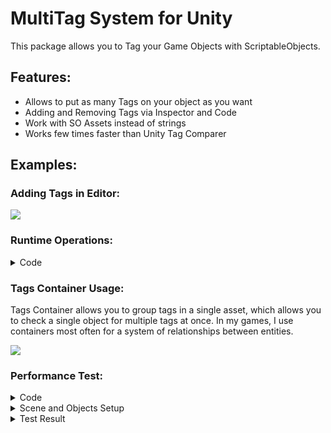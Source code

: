 # MultiTag System for Unity
This package allows you to Tag your Game Objects with ScriptableObjects.

## Features:
- Allows to put as many Tags on your object as you want
- Adding and Removing Tags via Inspector and Code
- Work with SO Assets instead of strings
- Works few times faster than Unity Tag Comparer

## Examples:

### Adding Tags in Editor:
![](https://imgur.com/EPxkbza.png)

### Runtime Operations:
<details><summary>Code</summary>	
<p>
	
```csharp
public class Test : MonoBehaviour
{
	[SerializeField] private GameObject _enemy = null;
	[SerializeField] private Tag _zombieTag = null;
	[SerializeField] private TagsContainer _allEnemiesTags = null;
 
	private void Awake()
	{
		// Check for Tag
		if (_enemy.HasTag(_zombieTag))
		{
		
		}
		
		// Check for Multiple Tags
		if (_enemy.HasTags(_allEnemiesTags, allRequired: false))
		{
		
		}
		
		// Adding Tag
		_enemy.AddTag(_zombieTag);
		
		// Removing Tag
		_enemy.RemoveTag(_zombieTag);
	}
}
```	

</p>
</details>

### Tags Container Usage:
Tags Container allows you to group tags in a single asset, which allows you to check a single object for multiple tags at once. In my games, I use containers most often for a system of relationships between entities.

![](https://imgur.com/XTM5YOU.png)


### Performance Test:
<details><summary>Code</summary>
<p>

```csharp
using Sirenix.OdinInspector;
using System.Diagnostics;
using ToolBox.Pools;
using ToolBox.Tags;
using UnityEngine;

namespace ToolBox.Test
{
	[DefaultExecutionOrder(-100)]
	public class Tester : MonoBehaviour
	{
		[SerializeField] private Tag _myTag = null;
		[SerializeField] private string _unityTag = null;
		[SerializeField] private GameObject _object = null;

		[SerializeField, ReadOnly] private float _myMS = 0;
		[SerializeField, ReadOnly] private float _unityMS = 0;

		[SerializeField, ReadOnly] private bool _hasMyTag = false;
		[SerializeField, ReadOnly] private bool _hasUnityTag = false;

		private const int ITERATIONS = 10;

		[Button]
		private void MyTagTest()
		{
			_myMS = 0f;

			for (int i = 0; i < ITERATIONS; i++)
			{
				Stopwatch stopwatch = new Stopwatch();
				stopwatch.Start();

				for (int j = 0; j < 100000; j++)
				{
					_hasMyTag = _object.HasTag(_myTag);
				}

				stopwatch.Stop();
				_myMS += stopwatch.ElapsedMilliseconds;
			}

			_myMS /= ITERATIONS;
		}

		[Button]
		private void UnityTagTest()
		{
			_unityMS = 0;

			for (int i = 0; i < ITERATIONS; i++)
			{
				Stopwatch stopwatch = new Stopwatch();
				stopwatch.Start();

				for (int j = 0; j < 100000; j++)
				{
					_hasUnityTag = _object.CompareTag(_unityTag);
				}

				stopwatch.Stop();
				_unityMS += stopwatch.ElapsedMilliseconds;
			}

			_unityMS /= ITERATIONS;
		}
	}
}

```
</p>
</details>

<details><summary>Scene and Objects Setup</summary>	
<p>
	
![Scene Setup](https://imgur.com/IgSjjpz.png)

![A Object Setup](https://imgur.com/0kkITFa.png)

![B Object Setup](https://imgur.com/4DVS3XP.png)
</p>
</details>

<details><summary>Test Result</summary>	
<p>
	
![Result](https://imgur.com/YedN04E.png)

</p>
</details>






